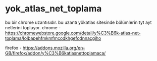# yok_atlas_net_toplama
bu bir chrome uzantısıdır. bu uzantı yökatlas sitesinde bölümlerin tyt ayt netlerini topluyor.
chrome - https://chromewebstore.google.com/detail/y%C3%B6k-atlas-net-toplama/lolbapehfmkmfmcodkhgefcdnnacgiho

firefox - https://addons.mozilla.org/en-GB/firefox/addon/y%C3%B6katlasnettoplamaca/
